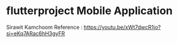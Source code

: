 # flutterproject Mobile Application 
Sirawit Kamchoom 
Reference : https://youtu.be/xWt7dwcR1jo?si=eKq7ARac6hH3gyFR